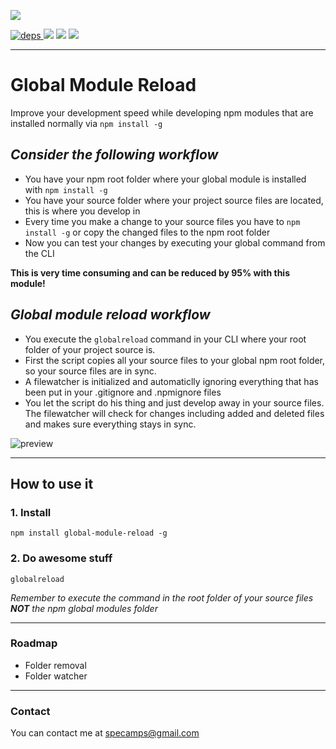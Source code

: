 [![](https://nodei.co/npm/global-module-reload.png?downloads=true&downloadRank=true&stars=true)](https://www.npmjs.com/package/global-module-reload)

[![](https://david-dm.org/michaeldegroot/global-module-reload.svg "deps") ](https://david-dm.org/michaeldegroot/global-module-reload "david-dm")
![](https://img.shields.io/badge/Node-%3E%3D0.11-green.svg)
![](https://img.shields.io/npm/dt/global-module-reload.svg)
![](https://img.shields.io/npm/l/express.svg)

___

# Global Module Reload

Improve your development speed while developing npm modules
that are installed normally via `npm install -g`

## *Consider the following workflow*

-   You have your npm root folder where your global module is installed with `npm install -g`
-   You have your source folder where your project source files are located, this is where you develop in
-   Every time you make a change to your source files you have to `npm install -g` or copy the changed files to the npm root folder
-   Now you can test your changes by executing your global command from the CLI

**This is very time consuming and can be reduced by 95% with this module!**

## *Global module reload workflow*
-   You execute the `globalreload` command in your CLI where your root folder of your project source is.
-   First the script copies all your source files to your global npm root folder, so your source files are in sync.
-   A filewatcher is initialized and automaticlly ignoring everything that has been put in your .gitignore and .npmignore files
-   You let the script do his thing and just develop away in your source files. The filewatcher will check for changes including added and deleted files and makes sure everything stays in sync.

![preview](http://i.imgur.com/RkSckKt.png "Preview")

___

## How to use it

### 1. Install

    npm install global-module-reload -g

### 2. Do awesome stuff

    globalreload

*Remember to execute the command in the*
*root folder of your source files **NOT** the npm global modules folder*

___

### Roadmap

-   Folder removal
-   Folder watcher

___

### Contact  

You can contact me at specamps@gmail.com

